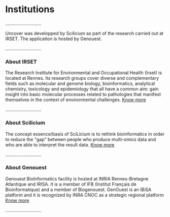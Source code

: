 # Institutions

............................



Uncover was developped by Scilicium  as part of the research carried out at IRSET. The application is hosted by Genouest.

    
............................





### About IRSET 

The Research Institute for Environmental and Occupational Health (Irset) is located at Rennes. Its research groups cover diverse and complementary fields such as molecular and genome biology, bioinformatics, analytical chemistry, toxicology and epidemiology that all have a common aim: gain insight into basic molecular processes related to pathologies that manifest themselves in the context of environmental challenges.
[Know more](https://www.irset.org/en) 


............................

### About Scilicium

The concept essence/basis of SciLicium is to rethink bioinformatics in order to reduce the "gap" between people who produce multi-omics data and who are able to interpret the result data. 
[Know more](http://www.scilicium.com)  




............................


### About Genouest

Genouest BioInformatics facility is hosted at INRIA Rennes-Bretagne Atlantique and IRISA. It is a member of IFB (Institut Français de Bioinformatique) and a member of Biogenouest. GenOuest is an IBiSA platform and it is recognized by INRA CNOC as a strategic regional platform
[Know more](https://www.genouest.org) 


............................


